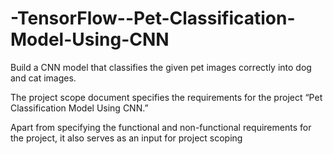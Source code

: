 # -TensorFlow--Pet-Classification-Model-Using-CNN
Build a CNN model that classifies the given pet images correctly into dog and cat images.

The project scope document specifies the requirements for the project “Pet Classification Model Using CNN.”

Apart from specifying the functional and non-functional requirements for the project, it also serves as an input for project scoping
